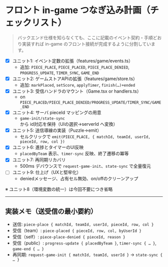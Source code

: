 # フロント in-game つなぎ込み計画（チェックリスト）

> バックエンド仕様を知らなくても、ここに記載のイベント契約・手順どおり実装すれば in-game のフロント接続が完成するように分割しています。

- [x] ユニット1: イベント定数の拡張（features/game/events.ts）
  - 追加: `PIECE_PLACE`, `PIECE_PLACED`, `PIECE_PLACE_DENIED`, `PROGRESS_UPDATE`, `TIMER_SYNC`, `GAME_END`
- [x] ユニット2: ゲームストアAPIの拡張（features/game/store.ts）
  - 追加: `markPlaced`, `setScore`, `applyTimer`, `finish(…)+ended`
- [x] ユニット3: 受信ハンドラのマウント（Game.tsx or handlers.ts）
  - on `PIECE_PLACED/PIECE_PLACE_DENIED/PROGRESS_UPDATE/TIMER_SYNC/GAME_END`
- [x] ユニット4: サーバ pieceId マッピングの用意
  - `game-init/state-sync` から id対応を保持（UIの選択→serverId へ変換）
- [x] ユニット5: 送信導線の実装（Puzzle→emit）
  - セルクリックで `emit(PIECE_PLACE, { matchId, teamId, userId, pieceId, row, col })`
- [x] ユニット6: 進捗とタイマーのUI反映
  - `placedByTeam` 表示、`timer-sync` 反映、終了遷移の冪等
- [x] ユニット7: 再同期リカバリ
  - 500ms デバウンスで `request-game-init`、`state-sync` で全量復元
- [ ] ユニット9: 仕上げ（UXと堅牢化）
  - deniedメッセージ、占有セル無効、on/offのクリーンアップ

※ ユニット8（環境変数の統一）は今回不要につき省略

---

## 実装メモ（送受信の最小要約）
- 送信: `piece-place { matchId, teamId, userId, pieceId, row, col }`
- 受信（team）: `piece-placed { pieceId, row, col, byUserId }`
- 受信（self）: `piece-place-denied { pieceId, reason }`
- 受信（public）: `progress-update { placedByTeam }`, `timer-sync { … }`, `game-end { … }`
- 再同期: `request-game-init { matchId, teamId, userId }` → `state-sync { … }`
